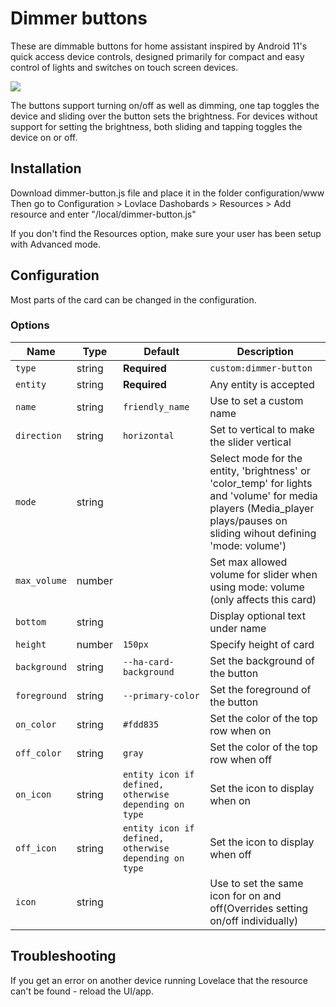 # Dimmer buttons
These are dimmable buttons for home assistant inspired by Android 11's quick access device controls, designed primarily for compact and easy control of lights and switches on touch screen devices.

![](preview.gif)

The buttons support turning on/off as well as dimming, one tap toggles the device and sliding over the button sets the brightness. For devices without support for setting the brightness, both sliding and tapping toggles the device on or off.

## Installation

Download dimmer-button.js file and place it in the folder configuration/www
Then go to Configuration > Lovlace Dashobards > Resources > Add resource and enter "/local/dimmer-button.js"

If you don't find the Resources option, make sure your user has been setup with Advanced mode.

## Configuration

Most parts of the card can be changed in the configuration.

### Options

| Name         | Type   | Default                  | Description                                                               |
|--------------|--------|--------------------------|---------------------------------------------------------------------------|
| `type`       | string | **Required**             | `custom:dimmer-button`                                                    |
| `entity`     | string | **Required**             | Any entity is accepted                                                    |
| `name`       | string | `friendly_name`          | Use to set a custom name                                                  |
| `direction`  | string | `horizontal`             | Set to vertical to make the slider vertical                               |
| `mode`       | string |                          | Select mode for the entity, 'brightness' or 'color_temp' for lights and 'volume' for media players (Media_player plays/pauses on sliding wihout defining 'mode: volume') |
| `max_volume` | number |                          | Set max allowed volume for slider when using mode: volume (only affects this card)|
| `bottom`     | string |                          | Display optional text under name                                          |
| `height`     | number | `150px`                  | Specify height of card                                                    |
| `background` | string | `--ha-card-background`   | Set the background of the button                                          |
| `foreground` | string | `--primary-color`        | Set the foreground of the button                                          |
| `on_color`   | string | `#fdd835`                | Set the color of the top row when on                                      |
| `off_color`  | string | `gray`                   | Set the color of the top row when off                                     |
| `on_icon`    | string | `entity icon if defined, otherwise depending on type`         | Set the icon to display when on                                           |
| `off_icon`   | string | `entity icon if defined, otherwise depending on type` | Set the icon to display when off                                          |
| `icon`       | string |                          | Use to set the same icon for on and off(Overrides setting on/off individually)                         |

## Troubleshooting

If you get an error on another device running Lovelace that the resource can't be found - reload the UI/app.
